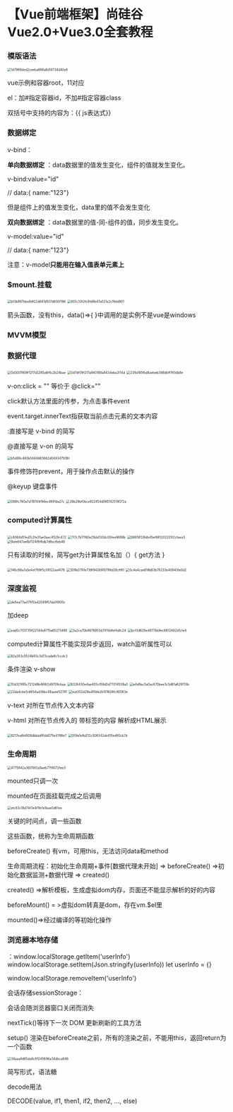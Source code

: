 # 【Vue前端框架】尚硅谷Vue2.0+Vue3.0全套教程




### 模版语法

<img src="./images/1d7989ded2ceeba688a6d14734d40e8.png" alt="1d7989ded2ceeba688a6d14734d40e8" style="zoom:50%;" />

vue示例和容器root，11对应

el：加#指定容器id，不加#指定容器class

双括号中支持的内容为：{{ js表达式}}

### 数据绑定

v-bind：

**单向数据绑定** ：data数据里的值发生变化，组件的值就发生变化。

v-bind:value="id" 

// data:{ name:"123"} 

但是组件上的值发生变化，data里的值不会发生变化

**双向数据绑定** ：data数据里的值-同-组件的值，同步发生变化。

v-model:value="id" 

// data:{ name:"123"} 

注意：v-model**只能用在输入值表单元素上**

### **$mount.挂载**

<img src="./images/bf3b997bbe8df22d841d507d600f186.png" alt="bf3b997bbe8df22d841d507d600f186" style="zoom:50%;" />

<img src="./images/801c33f2fc8fd9b47a021e2c19dd901.png" alt="801c33f2fc8fd9b47a021e2c19dd901" style="zoom:50%;" />

箭头函数，没有this，data()=>{ }中调用的是实例不是vue是windows

### MVVM模型

### 数据代理

<img src="./images/0d3001909f1217d2285a6f6c2b24bae.png" alt="0d3001909f1217d2285a6f6c2b24bae" style="zoom:50%;" />

<img src="./images/0d7df09f217a940188a8434eba2f14d.png" alt="0d7df09f217a940188a8434eba2f14d" style="zoom:50%;" />

<img src="./images/239a185fbd8aebeb398dbff1ff3db8e.png" alt="239a185fbd8aebeb398dbff1ff3db8e" style="zoom:50%;" />

v-on:click = ""  等价于 @click=""

click默认方法里面的传参，为点击事件event

event.target.innerText指获取当前点击元素的文本内容

:直接写是 v-bind 的简写

@直接写是 v-on 的简写

<img src="./images/b5d99c482b0444963662d049347506f.png" alt="b5d99c482b0444963662d049347506f" style="zoom:50%;" />

事件修饰符prevent，用于操作点击默认的操作

@keyup 键盘事件

<img src="./images/088fc780a7a119744f94ec4891da27c.png" alt="088fc780a7a119744f94ec4891da27c" style="zoom:50%;" />

<img src="./images/26b28bf0bce922454d065142519072a.png" alt="26b28bf0bce922454d065142519072a" style="zoom:50%;" />

### computed计算属性

<img src="./images/c8364d51ed7c2fe31ae0aec4529c472.png" alt="c8364d51ed7c2fe31ae0aec4529c472" style="zoom:50%;" />

<img src="./images/7f7c7b17f60e21bb030dc00fee9688b.png" alt="7f7c7b17f60e21bb030dc00fee9688b" style="zoom:50%;" />

<img src="./images/06858126db45ef681202201f2cfaea3.png" alt="06858126db45ef681202201f2cfaea3" style="zoom:50%;" />

<img src="./images/9afe647ae6b1124f8f6db7d8ec6eb46.png" alt="9afe647ae6b1124f8f6db7d8ec6eb46" style="zoom:50%;" />

只有读取的时候，简写get为计算属性名加（）{ get方法 }

<img src="./images/146c68a7a5e4ef769f5c09122ae4f76.png" alt="146c68a7a5e4ef769f5c09122ae4f76" style="zoom:50%;" />

<img src="./images/309b0791e739f9426910799d28cff61.png" alt="309b0791e739f9426910799d28cff61" style="zoom:50%;" />

<img src="./images/0c4e4cae618b63b78233e40943fe0d2.png" alt="0c4e4cae618b63b78233e40943fe0d2" style="zoom:50%;" />

### 深度监视

<img src="./images/de5ea77aa17810a42049f57da0f900c.png" alt="de5ea77aa17810a42049f57da0f900c" style="zoom:50%;" />

加deep

<img src="./images/ead0c703735822144e8715a65273485.png" alt="ead0c703735822144e8715a65273485" style="zoom:50%;" />

<img src="./images/3a2ca70b4678953d31f14dfef4dfc24.png" alt="3a2ca70b4678953d31f14dfef4dfc24" style="zoom:50%;" />

<img src="./images/bcf3d628e49774b9ec6612482d1cfe4.png" alt="bcf3d628e49774b9ec6612482d1cfe4" style="zoom:50%;" />

computed计算属性不能实现异步返回，watch监听属性可以

<img src="./images/82a263c5524b93c3d73cade6c1ccdc3.png" alt="82a263c5524b93c3d73cade6c1ccdc3" style="zoom:50%;" />

条件渲染 v-show

<img src="./images/10d321f95c7212d9b468f2d9709cbaa.png" alt="10d321f95c7212d9b468f2d9709cbaa" style="zoom:50%;" />

<img src="./images/6326430e4ae405cf58d0d77014538a0.png" alt="6326430e4ae405cf58d0d77014538a0" style="zoom:50%;" />

<img src="./images/e4d9ac5a0ac670bee3c5d61a629709c.png" alt="e4d9ac5a0ac670bee3c5d61a629709c" style="zoom:50%;" />

<img src="./images/22da4cbe1c6654ad36bc48aaee52781.png" alt="22da4cbe1c6654ad36bc48aaee52781" style="zoom:50%;" />

<img src="./images/eaf202d29ed55bb2b101638fc90063e.png" alt="eaf202d29ed55bb2b101638fc90063e" style="zoom:50%;" />

v-text 对所在节点传入文本内容

v-html  对所在节点传入的 带标签的内容 解析成HTML展示

<img src="./images/8217ea6fd508dbbbd91dd075e4788e7.png" alt="8217ea6fd508dbbbd91dd075e4788e7" style="zoom:50%;" />

<img src="./images/059a1e8a512c506342de415ed90cb7d.png" alt="059a1e8a512c506342de415ed90cb7d" style="zoom:50%;" />

### 生命周期

<img src="./images/4775842a36018f2a9aeb77f9072fee3.png" alt="4775842a36018f2a9aeb77f9072fee3" style="zoom:50%;" />

mounted只调一次

mounted在页面挂载完成之后调用

<img src="./images/efc63c18d74f3e4f1fe1e1bae0d61ee.png" alt="efc63c18d74f3e4f1fe1e1bae0d61ee" style="zoom:50%;" />

关键的时间点，调一些函数

这些函数，统称为生命周期函数

beforeCreate() 有vm，可用this，无法访问data和method

生命周期流程：初始化生命周期+事件[数据代理未开始] => beforeCreate() =>初始化数据监测+数据代理 => created()

created() =>解析模板，生成虚拟dom内存，页面还不能显示解析的好的内容

beforeMount() = >虚拟dom转真是dom，存在vm.$el里

mounted()=>经过编译的等初始化操作

### 浏览器本地存储

：window.localStorage.getItem('userInfo')
window.localStorage.setItem(Json.stringify(userInfo))
let userInfo = {}

window.localStorage.removeItem('userInfo')

会话存储sessionStorage：

会话会随浏览器窗口关闭而消失

nextTick()等待下一次 DOM 更新刷新的工具方法

setup() 渲染在beforeCreate之前，所有的渲染之前，不能用this，返回return为一个函数

<img src="./images/34aaa8d65da8c91045696a34dbca646.png" alt="34aaa8d65da8c91045696a34dbca646" style="zoom:50%;" />

简写形式，语法糖

decode用法

DECODE(value, if1, then1, if2, then2, ..., else)

